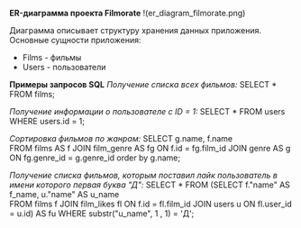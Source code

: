 **ER-диаграмма проекта Filmorate**
!(er_diagram_filmorate.png)  

Диаграмма описывает структуру хранения данных приложения. 
Основные сущности приложения:
* Films - фильмы
* Users - пользователи

**Примеры запросов SQL**
_Получение списка всех фильмов:_ 
SELECT *
FROM films; 

_Получение информации о пользователе с ID = 1:_
SELECT *
FROM users
WHERE users.id = 1;
  
_Сортировка фильмов по жанрам:_
SELECT g.name,
       f.name        	
FROM films AS f
JOIN film_genre AS fg ON f.id  = fg.film_id
JOIN genre AS g ON fg.genre_id = g.genre_id 
order by g.name;

_Получение списка фильмов, которым поставил лайк пользователь в имени которого первая буква "Д":_
SELECT *
FROM (SELECT f."name" AS f_name, 
			 u."name" AS u_name  
	  FROM films f JOIN film_likes fl ON f.id = fl.film_id 
	               JOIN users u ON fl.user_id = u.id) AS fu 
WHERE substr("u_name", 1 , 1) = 'Д'; 